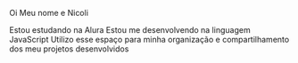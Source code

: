 Oi
Meu nome e Nicoli

Estou estudando na Alura
Estou me desenvolvendo na linguagem JavaScript
Utilizo esse espaço para minha organização e compartilhamento dos meu projetos desenvolvidos

<!--
**nicoliin/nicoliin** is a ✨ _special_ ✨ repository because its `README.md` (this file) appears on your GitHub profile.

Here are some ideas to get you started:

- 🔭 I’m currently working on ...
- 🌱 I’m currently learning ...
- 👯 I’m looking to collaborate on ...
- 🤔 I’m looking for help with ...
- 💬 Ask me about ...
- 📫 How to reach me: ...
- 😄 Pronouns: ...
- ⚡ Fun fact: ...
-->
